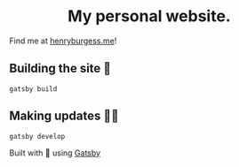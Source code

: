 <h1 align="center">
  My personal website.
</h1>

Find me at [henryburgess.me](https://henryburgess.me)!

## Building the site 🔨

```shell
gatsby build
```

## Making updates 👨‍💻

```shell
gatsby develop
```

Built with 💜 using [Gatsby](https://www.gatsbyjs.com/) 